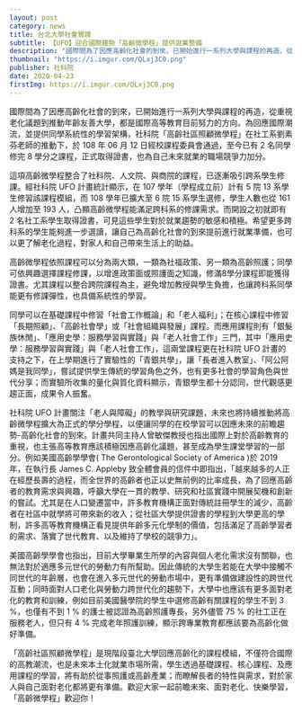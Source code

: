 ```yaml
---
layout: post
category: news
title: 台北大學社會實踐
subtitle: 【UFO】迎合國際趨勢「高齡微學程」提供就業整備
description: "國際間為了因應高齡化社會的到來，已開始進行一系列大學與課程的再造，從重視老化議題到推動年齡友善大學，都是國際高等教育目前努力的方向。為回應國際潮流，並提供同學系統性的學習架構，社科院「高齡社區照顧微學程」在社工系劉素芬老師的推動下，於 108 年 06 月 12 日經校課程委員會通過，至今已有 2 名同學修完 8 學分之課程，正式取得證書，也為自己未來就業的職場競爭力加分。"
thumbnail: "https://i.imgur.com/QLxj3C0.png"
publisher: 社科院
date: 2020-04-23
firstImg: https://i.imgur.com/QLxj3C0.png
---
```

國際間為了因應高齡化社會的到來，已開始進行一系列大學與課程的再造，從重視老化議題到推動年齡友善大學，都是國際高等教育目前努力的方向。為回應國際潮流，並提供同學系統性的學習架構，社科院「高齡社區照顧微學程」在社工系劉素芬老師的推動下，於 108 年 06 月 12 日經校課程委員會通過，至今已有 2 名同學修完 8 學分之課程，正式取得證書，也為自己未來就業的職場競爭力加分。

這項高齡微學程整合了社科院、人文院、與商院的課程，已逐漸吸引跨系學生修課。經社科院 UFO 計畫統計顯示，在 107 學年（學程成立前）計有 5 院 13 系學生修習該課程模組，而 108 學年已擴大至 6 院 15 系學生選修，學生人數也從 161 人增加至 193 人，凸顯高齡微學程能滿足跨科系的修課需求。而開設之初就即有 2 名社工系學生取得證書，可見這些學生對於就業趨勢的敏感和積極。希望更多跨科系的學生能夠進一步選讀，讓自己為高齡化社會的到來提前進行就業準備，也可以更了解老化過程，對家人和自己帶來生活上的助益。

高齡微學程依照課程可以分為兩大類，一類為社福政策、另一類為高齡照護；同學可依興趣選擇課程修課，以增進政策面或照護面之知識，修滿8學分課程即能獲得證書。尤其課程以整合跨院課程為主，避免增加教授與學生負擔，也讓跨科系同學能更有修課彈性，也具備系統性的學習。

同學可以在基礎課程中修習「社會工作概論」和「老人福利」；在核心課程中修習「長期照顧」、「高齡社會學」或「社會組織與發展」課程。而應用課程則有「銀髮族休閒」、「應用史學：服務學習與實踐」與「老人社會工作」三門，其中「應用史學：服務學習與實踐」與「老人社會工作」，這兩堂課程更在社科院 UFO 計畫的支持之下，在上學期進行了實驗性的「青銀共學」，讓「長者進入教室」、「阿公阿媽是我同學」，嘗試提供學生傳統的學習角色之外，也有更多社會的學習角色與世代分享；而實驗所收集的量化與質化資料顯示，青銀學生都十分認同，世代觀感更趨正面，成果令人振奮。

社科院 UFO 計畫關注「老人與障礙」的教學與研究課題，未來也將持續推動將高齡微學程擴大為正式的學分學程，以便讓同學的在校學習可以因應未來的前瞻趨勢-高齡化社會的到來。計畫共同主持人曾敏傑教授也指出國際上對於高齡教育的重視，也主張高等教育應該積極因應高齡化議題，甚至成為學生課堂學習的一部分。例如美國高齡學學會( The Gerontological Society of America )於 2019 年，在執行長 James C. Appleby 致全體會員的信件中即指出，「越來越多的人正在經歷長壽的過程，而全世界的高齡者也正以史無前例的比率成長，為了回應高齡者的教育需求與興趣，呼籲大學在一貫的教學、研究和社區實踐中開展契機和創新的嘗試。尤其是在人口變遷當中，許多教育機構正面對傳統註冊學生的減少，高齡者在社區中就學將可帶來新的收入；從社區大學提供證書的學程到大學更高的學制，許多高等教育機構正看見提供年齡多元化學制的價值，包括滿足了高齡學習者的需求、落實了世代教育、以及維持了學校的競爭力」。

美國高齡學學會也指出，目前大學畢業生所學的內容與個人老化需求沒有關聯，也無法對於適應多元世代的勞動力有所幫助。因此傳統的大學生若能在大學中接觸不同世代的年齡層，也會在進入多元世代的勞動市場中，更有準備做建設性的跨世代互動；同時面對人口老化與勞動力跨世代化的趨勢下，大學中也應該有更多面對老化的教育和訓練，例如目前美國醫學院的學生中選修高齡有關課程的學生不到 3 %，也僅有不到 1 % 的護士被認證為高齡照護專長，另外儘管 75 % 的社工正在服務老人，但只有 4 % 完成老年照護訓練，顯示跨專業教育都應該要為高齡化做好準備。

「高齡社區照顧微學程」是現階段臺北大學回應高齡化的課程模組，不僅符合國際的高教潮流，也是未來本土化就業市場所需，學生透過基礎課程、核心課程、及應用課程的學習，將有助於從事照護或高齡產業；而瞭解長者的特性與需求，對於家人與自己面對老化都將更有準備。歡迎大家一起前瞻未來、面對老化、快樂學習，「高齡微學程」歡迎你！
